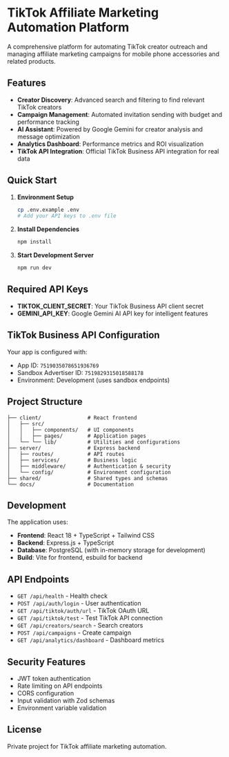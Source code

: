 # TikTok Affiliate Marketing Automation Platform

A comprehensive platform for automating TikTok creator outreach and managing affiliate marketing campaigns for mobile phone accessories and related products.

## Features

- **Creator Discovery**: Advanced search and filtering to find relevant TikTok creators
- **Campaign Management**: Automated invitation sending with budget and performance tracking
- **AI Assistant**: Powered by Google Gemini for creator analysis and message optimization
- **Analytics Dashboard**: Performance metrics and ROI visualization
- **TikTok API Integration**: Official TikTok Business API integration for real data

## Quick Start

1. **Environment Setup**
   ```bash
   cp .env.example .env
   # Add your API keys to .env file
   ```

2. **Install Dependencies**
   ```bash
   npm install
   ```

3. **Start Development Server**
   ```bash
   npm run dev
   ```

## Required API Keys

- **TIKTOK_CLIENT_SECRET**: Your TikTok Business API client secret
- **GEMINI_API_KEY**: Google Gemini AI API key for intelligent features

## TikTok Business API Configuration

Your app is configured with:
- App ID: `7519035078651936769`
- Sandbox Advertiser ID: `7519829315018588178`
- Environment: Development (uses sandbox endpoints)

## Project Structure

```
├── client/               # React frontend
│   ├── src/
│   │   ├── components/   # UI components
│   │   ├── pages/        # Application pages
│   └── └── lib/          # Utilities and configurations
├── server/               # Express backend
│   ├── routes/           # API routes
│   ├── services/         # Business logic
│   ├── middleware/       # Authentication & security
│   └── config/           # Environment configuration
├── shared/               # Shared types and schemas
└── docs/                 # Documentation
```

## Development

The application uses:
- **Frontend**: React 18 + TypeScript + Tailwind CSS
- **Backend**: Express.js + TypeScript
- **Database**: PostgreSQL (with in-memory storage for development)
- **Build**: Vite for frontend, esbuild for backend

## API Endpoints

- `GET /api/health` - Health check
- `POST /api/auth/login` - User authentication
- `GET /api/tiktok/auth/url` - TikTok OAuth URL
- `GET /api/tiktok/test` - Test TikTok API connection
- `GET /api/creators/search` - Search creators
- `POST /api/campaigns` - Create campaign
- `GET /api/analytics/dashboard` - Dashboard metrics

## Security Features

- JWT token authentication
- Rate limiting on API endpoints
- CORS configuration
- Input validation with Zod schemas
- Environment variable validation

## License

Private project for TikTok affiliate marketing automation.